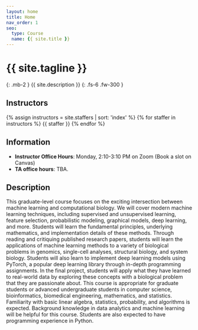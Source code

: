 ```yaml
---
layout: home
title: Home
nav_order: 1
seo:
  type: Course
  name: {{ site.title }}
---
```


# {{ site.tagline }}
{: .mb-2 }
{{ site.description }}
{: .fs-6 .fw-300 }

<!-- {% if site.announcements %}
{{ site.announcements.last }}
[Announcements](announcements.md){: .btn .btn-outline .fs-3 }
{% endif %} -->

## Instructors
{% assign instructors = site.staffers | sort: 'index' %} {% for staffer in instructors %} {{ staffer }} {% endfor %}



## Information
- **Instructor Office Hours**: Monday, 2:10-3:10 PM on Zoom (Book a slot on Canvas)
- **TA office hours**: TBA.

## Description

This graduate-level course focuses on the exciting intersection between machine learning and computational biology. We will cover modern machine learning techniques, including supervised and unsupervised learning, feature selection, probabilistic modeling, graphical models, deep learning, and more. Students will learn the fundamental principles, underlying mathematics, and implementation details of these methods. Through reading and critiquing published research papers, students will learn the applications of machine learning methods to a variety of biological problems in genomics, single-cell analyses, structural biology, and system biology. Students will also learn to implement deep learning models using PyTorch, a popular deep learning library through in-depth programming assignments. In the final project, students will apply what they have learned to real-world data by exploring these concepts with a biological problem that they are passionate about.
This course is appropriate for graduate students or advanced undergraduate students in computer science, bioinformatics, biomedical engineering, mathematics, and statistics. Familiarity with basic linear algebra, statistics, probability, and algorithms is expected. Background knowledge in data analytics and machine learning will be helpful for this course. Students are also expected to have programming experience in Python.

